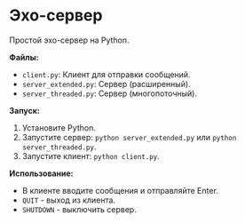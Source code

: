 # Эхо-сервер

Простой эхо-сервер на Python.

**Файлы:**

*   `client.py`: Клиент для отправки сообщений.
*   `server_extended.py`: Сервер (расширенный).
*   `server_threaded.py`: Сервер (многопоточный).

**Запуск:**

1.  Установите Python.
2.  Запустите сервер: `python server_extended.py` или `python server_threaded.py`.
3.  Запустите клиент: `python client.py`.

**Использование:**

*   В клиенте вводите сообщения и отправляйте Enter.
*   `QUIT` - выход из клиента.
*   `SHUTDOWN` - выключить сервер.